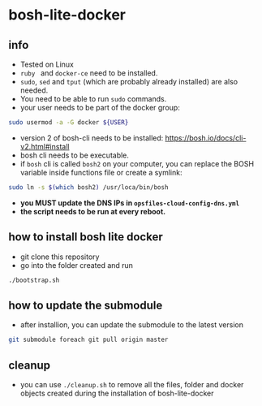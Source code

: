 # bosh-lite-docker

## info
* Tested on Linux
* ```ruby ``` and ```docker-ce``` need to be installed.
* ```sudo```, ```sed``` and ```tput``` (which are probably already installed) are also needed.
* You need to be able to run ```sudo``` commands.
* your user needs to be part of the docker group:
```sh
sudo usermod -a -G docker ${USER}
```
* version 2 of bosh-cli needs to be installed: https://bosh.io/docs/cli-v2.html#install
* bosh cli needs to be executable.
* if ```bosh``` cli is called ```bosh2``` on your computer, you can replace the BOSH variable inside functions file or create a symlink:
```sh
sudo ln -s $(which bosh2) /usr/loca/bin/bosh
```
* **you MUST update the DNS IPs in ```opsfiles-cloud-config-dns.yml```**
* **the script needs to be run at every reboot.**

## how to install bosh lite docker
* git clone this repository
* go into the folder created and run
```sh
./bootstrap.sh
```
## how to update the submodule
* after installion, you can update the submodule to the latest version
```sh
git submodule foreach git pull origin master
```
## cleanup
* you can use ```./cleanup.sh``` to remove all the files, folder and docker objects created during the installation of bosh-lite-docker

